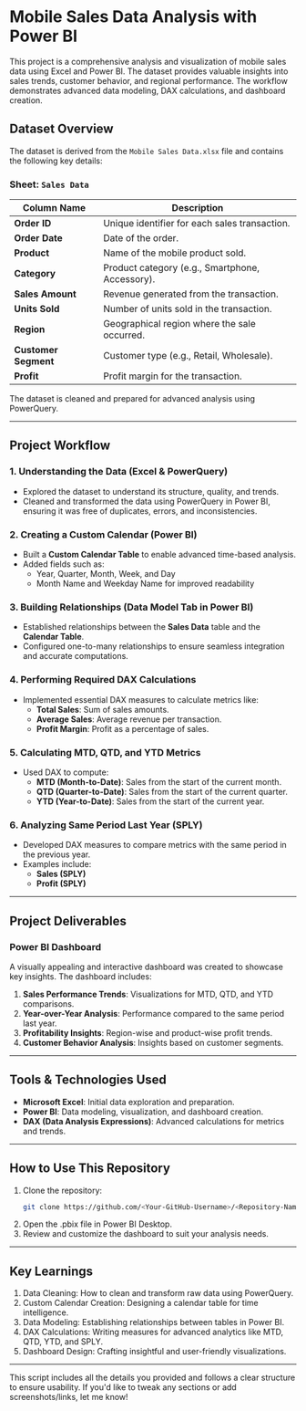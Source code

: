 # Mobile Sales Data Analysis with Power BI

This project is a comprehensive analysis and visualization of mobile sales data using Excel and Power BI. The dataset provides valuable insights into sales trends, customer behavior, and regional performance. The workflow demonstrates advanced data modeling, DAX calculations, and dashboard creation.

## Dataset Overview

The dataset is derived from the `Mobile Sales Data.xlsx` file and contains the following key details:

### Sheet: `Sales Data`

| Column Name        | Description                                     |
|--------------------|-------------------------------------------------|
| **Order ID**       | Unique identifier for each sales transaction.  |
| **Order Date**     | Date of the order.                             |
| **Product**        | Name of the mobile product sold.               |
| **Category**       | Product category (e.g., Smartphone, Accessory).|
| **Sales Amount**   | Revenue generated from the transaction.        |
| **Units Sold**     | Number of units sold in the transaction.       |
| **Region**         | Geographical region where the sale occurred.   |
| **Customer Segment** | Customer type (e.g., Retail, Wholesale).     |
| **Profit**         | Profit margin for the transaction.             |

The dataset is cleaned and prepared for advanced analysis using PowerQuery.

---

## Project Workflow

### 1. Understanding the Data (Excel & PowerQuery)
- Explored the dataset to understand its structure, quality, and trends.
- Cleaned and transformed the data using PowerQuery in Power BI, ensuring it was free of duplicates, errors, and inconsistencies.

### 2. Creating a Custom Calendar (Power BI)
- Built a **Custom Calendar Table** to enable advanced time-based analysis.
- Added fields such as:
  - Year, Quarter, Month, Week, and Day
  - Month Name and Weekday Name for improved readability

### 3. Building Relationships (Data Model Tab in Power BI)
- Established relationships between the **Sales Data** table and the **Calendar Table**.
- Configured one-to-many relationships to ensure seamless integration and accurate computations.

### 4. Performing Required DAX Calculations
- Implemented essential DAX measures to calculate metrics like:
  - **Total Sales**: Sum of sales amounts.
  - **Average Sales**: Average revenue per transaction.
  - **Profit Margin**: Profit as a percentage of sales.

### 5. Calculating MTD, QTD, and YTD Metrics
- Used DAX to compute:
  - **MTD (Month-to-Date)**: Sales from the start of the current month.
  - **QTD (Quarter-to-Date)**: Sales from the start of the current quarter.
  - **YTD (Year-to-Date)**: Sales from the start of the current year.

### 6. Analyzing Same Period Last Year (SPLY)
- Developed DAX measures to compare metrics with the same period in the previous year.
- Examples include:
  - **Sales (SPLY)**
  - **Profit (SPLY)**

---

## Project Deliverables

### Power BI Dashboard
A visually appealing and interactive dashboard was created to showcase key insights. The dashboard includes:
1. **Sales Performance Trends**: Visualizations for MTD, QTD, and YTD comparisons.
2. **Year-over-Year Analysis**: Performance compared to the same period last year.
3. **Profitability Insights**: Region-wise and product-wise profit trends.
4. **Customer Behavior Analysis**: Insights based on customer segments.

---

## Tools & Technologies Used

- **Microsoft Excel**: Initial data exploration and preparation.
- **Power BI**: Data modeling, visualization, and dashboard creation.
- **DAX (Data Analysis Expressions)**: Advanced calculations for metrics and trends.

---

## How to Use This Repository

1. Clone the repository:
   ```bash
   git clone https://github.com/<Your-GitHub-Username>/<Repository-Name>.git
2. Open the .pbix file in Power BI Desktop.
3. Review and customize the dashboard to suit your analysis needs.

---

## Key Learnings
1. Data Cleaning: How to clean and transform raw data using PowerQuery.
2. Custom Calendar Creation: Designing a calendar table for time intelligence.
3. Data Modeling: Establishing relationships between tables in Power BI.
4. DAX Calculations: Writing measures for advanced analytics like MTD, QTD, YTD, and SPLY.
5. Dashboard Design: Crafting insightful and user-friendly visualizations.

---

This script includes all the details you provided and follows a clear structure to ensure usability. If you'd like to tweak any sections or add screenshots/links, let me know!
